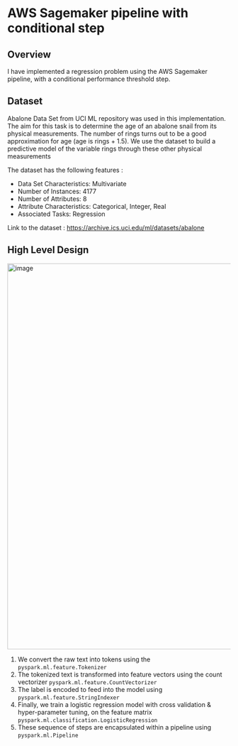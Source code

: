 # AWS Sagemaker pipeline with conditional step
## Overview
I have implemented a regression problem using the AWS Sagemaker pipeline, with a conditional performance threshold step. 

## Dataset
Abalone Data Set from UCI ML repository was used in this implementation. The aim for this task is to determine the age of an abalone snail from its physical measurements. The number of rings turns out to be a good approximation for age (age is rings + 1.5). We use the dataset to build a predictive model of the variable rings through these other physical measurements

The dataset has the following features :

- Data Set Characteristics: Multivariate
- Number of Instances: 4177
- Number of Attributes: 8
- Attribute Characteristics: Categorical, Integer, Real
- Associated Tasks: Regression

Link to the dataset : https://archive.ics.uci.edu/ml/datasets/abalone 


## High Level Design

<img width="869" alt="image" src="https://user-images.githubusercontent.com/89654615/205424415-433c4e8c-abf3-403b-8a09-a02058c067af.png">

1. We convert the raw text into tokens using the <code>pyspark.ml.feature.Tokenizer</code>
2. The tokenized text is transformed into feature vectors using the count vectorizer <code>pyspark.ml.feature.CountVectorizer</code>
3. The label is encoded to feed into the model using <code>pyspark.ml.feature.StringIndexer</code>
4. Finally, we train a logistic regression model with cross validation & hyper-parameter tuning, on the feature matrix <code>pyspark.ml.classification.LogisticRegression</code>
5. These sequence of steps are encapsulated within a pipeline using <code>pyspark.ml.Pipeline</code>
